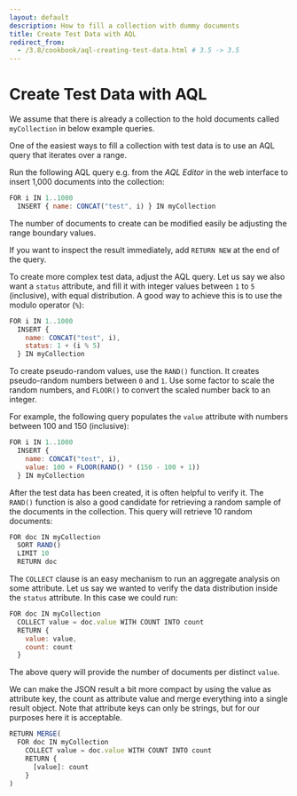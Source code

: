```yaml
---
layout: default
description: How to fill a collection with dummy documents
title: Create Test Data with AQL
redirect_from:
  - /3.8/cookbook/aql-creating-test-data.html # 3.5 -> 3.5
---
```

Create Test Data with AQL
=========================

We assume that there is already a collection to the hold documents called
`myCollection` in below example queries.

One of the easiest ways to fill a collection with test data is to use an AQL
query that iterates over a range.

Run the following AQL query e.g. from the _AQL Editor_ in the web interface
to insert 1,000 documents into the collection:

```js
FOR i IN 1..1000
  INSERT { name: CONCAT("test", i) } IN myCollection
```

The number of documents to create can be modified easily be adjusting the range
boundary values.

If you want to inspect the result immediately, add `RETURN NEW` at the end of
the query.

To create more complex test data, adjust the AQL query. Let us say we also want
a `status` attribute, and fill it with integer values between `1` to `5`
(inclusive), with equal distribution. A good way to achieve this is to use
the modulo operator (`%`):

```js
FOR i IN 1..1000
  INSERT {
    name: CONCAT("test", i),
    status: 1 + (i % 5)
  } IN myCollection
```

To create pseudo-random values, use the `RAND()` function. It creates
pseudo-random numbers between `0` and `1`. Use some factor to scale the random
numbers, and `FLOOR()` to convert the scaled number back to an integer.

For example, the following query populates the `value` attribute with numbers
between 100 and 150 (inclusive):

```js
FOR i IN 1..1000
  INSERT {
    name: CONCAT("test", i),
    value: 100 + FLOOR(RAND() * (150 - 100 + 1))
  } IN myCollection
```

After the test data has been created, it is often helpful to verify it. The
`RAND()` function is also a good candidate for retrieving a random sample of
the documents in the collection. This query will retrieve 10 random documents:

```js
FOR doc IN myCollection
  SORT RAND()
  LIMIT 10
  RETURN doc
```

The `COLLECT` clause is an easy mechanism to run an aggregate analysis on some
attribute. Let us say we wanted to verify the data distribution inside the
`status` attribute. In this case we could run:

```js
FOR doc IN myCollection
  COLLECT value = doc.value WITH COUNT INTO count
  RETURN {
    value: value,
    count: count
  }
```

The above query will provide the number of documents per distinct `value`.

We can make the JSON result a bit more compact by using the value as attribute
key, the count as attribute value and merge everything into a single result
object. Note that attribute keys can only be strings, but for our purposes here
it is acceptable.

```js
RETURN MERGE(
  FOR doc IN myCollection
    COLLECT value = doc.value WITH COUNT INTO count
    RETURN {
      [value]: count
    }
)
```
